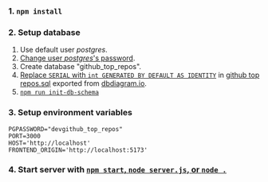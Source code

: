 ### 1. `npm install`

### 2. Setup database

1. Use default user *postgres*.
1. [Change user *postgres*'s password](https://stackoverflow.com/a/45965928/9157799).
1. Create database "github_top_repos".
1. [Replace `SERIAL` with `int GENERATED BY DEFAULT AS IDENTITY`]( https://stackoverflow.com/a/73496296/9157799) in [github top repos.sql](src/github%20top%20repos.sql) exported from [dbdiagram.io](https://community.dbdiagram.io/t/auto-increment-field/75/6?u=imambungo).
1. [`npm run init-db-schema`](https://docs.npmjs.com/cli/using-npm/scripts)

### 3. Setup environment variables

```
PGPASSWORD="devgithub_top_repos"
PORT=3000
HOST='http://localhost'
FRONTEND_ORIGIN='http://localhost:5173'
```

### 4. Start server with [`npm start`, `node server.js`, or `node .`](https://docs.npmjs.com/cli/commands/npm-start)